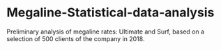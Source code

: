# Megaline-Statistical-data-analysis
Preliminary analysis of megaline rates: Ultimate and Surf, based on a selection of 500 clients of the company in 2018.
